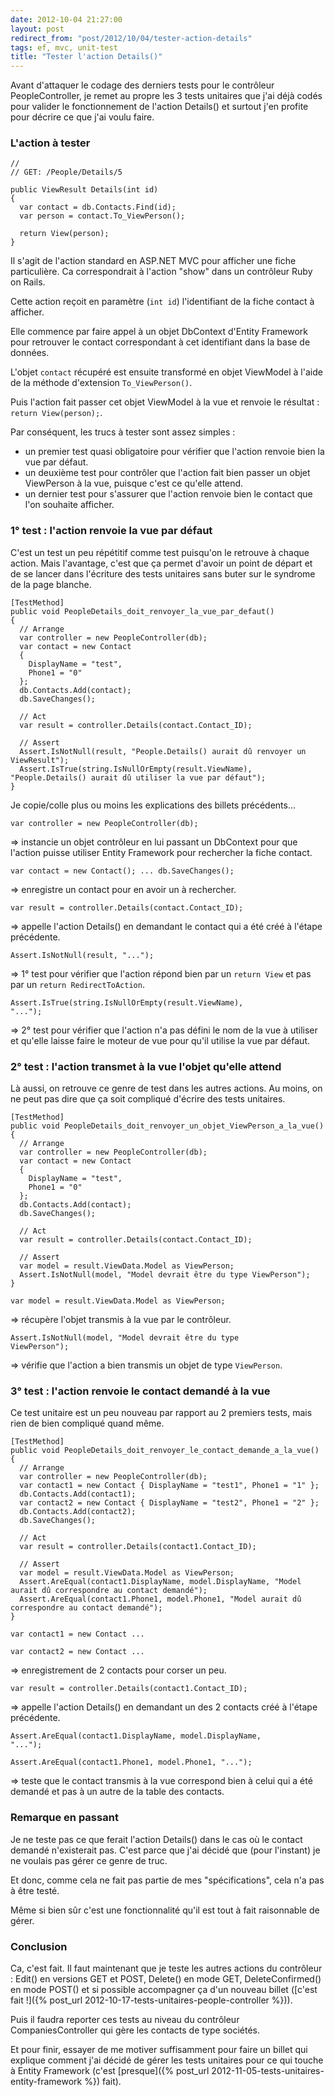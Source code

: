 ```yaml
---
date: 2012-10-04 21:27:00
layout: post
redirect_from: "post/2012/10/04/tester-action-details"
tags: ef, mvc, unit-test
title: "Tester l'action Details()"
---
```


Avant d'attaquer le codage des derniers tests pour le contrôleur
PeopleController, je remet au propre les 3 tests unitaires que j'ai déjà codés
pour valider le fonctionnement de l'action Details() et surtout j'en profite
pour décrire ce que j'ai voulu faire.

### L'action à tester

```
//
// GET: /People/Details/5

public ViewResult Details(int id)
{
  var contact = db.Contacts.Find(id);
  var person = contact.To_ViewPerson();

  return View(person);
}
```

Il s'agit de l'action standard en ASP.NET MVC pour afficher une fiche
particulière. Ca correspondrait à l'action "show" dans un contrôleur Ruby on
Rails.

Cette action reçoit en paramètre (`int id`) l'identifiant de la
fiche contact à afficher.

Elle commence par faire appel à un objet DbContext d'Entity Framework pour
retrouver le contact correspondant à cet identifiant dans la base de
données.

L'objet `contact` récupéré est ensuite transformé en objet
ViewModel à l'aide de la méthode d'extension `To_ViewPerson()`.

Puis l'action fait passer cet objet ViewModel à la vue et renvoie le
résultat : `return View(person);`.

Par conséquent, les trucs à tester sont assez simples :

* un premier test quasi obligatoire pour vérifier que l'action renvoie bien
la vue par défaut.
* un deuxième test pour contrôler que l'action fait bien passer un objet
ViewPerson à la vue, puisque c'est ce qu'elle attend.
* un dernier test pour s'assurer que l'action renvoie bien le contact que
l'on souhaite afficher.

### 1° test : l'action renvoie la vue par défaut

C'est un test un peu répétitif comme test puisqu'on le retrouve à chaque
action. Mais l'avantage, c'est que ça permet d'avoir un point de départ et de
se lancer dans l'écriture des tests unitaires sans buter sur le syndrome de la
page blanche.

```
[TestMethod]
public void PeopleDetails_doit_renvoyer_la_vue_par_defaut()
{
  // Arrange
  var controller = new PeopleController(db);
  var contact = new Contact
  {
    DisplayName = "test",
    Phone1 = "0"
  };
  db.Contacts.Add(contact);
  db.SaveChanges();

  // Act
  var result = controller.Details(contact.Contact_ID);

  // Assert
  Assert.IsNotNull(result, "People.Details() aurait dû renvoyer un ViewResult");
  Assert.IsTrue(string.IsNullOrEmpty(result.ViewName), "People.Details() aurait dû utiliser la vue par défaut");
}
```

Je copie/colle plus ou moins les explications des billets précédents...

```
var controller = new PeopleController(db);
```

=> instancie un objet contrôleur en lui passant un DbContext pour que
l'action puisse utiliser Entity Framework pour rechercher la fiche contact.

```
var contact = new Contact(); ... db.SaveChanges();
```

=> enregistre un contact pour en avoir un à rechercher.

```
var result = controller.Details(contact.Contact_ID);
```

=> appelle l'action Details() en demandant le contact qui a été créé à
l'étape précédente.

```
Assert.IsNotNull(result, "...");
```

=> 1° test pour vérifier que l'action répond bien par un `return
View` et pas par un `return RedirectToAction`.

```
Assert.IsTrue(string.IsNullOrEmpty(result.ViewName),
"...");
```

=> 2° test pour vérifier que l'action n'a pas défini le nom de la vue à
utiliser et qu'elle laisse faire le moteur de vue pour qu'il utilise la vue par
défaut.

### 2° test : l'action transmet à la vue l'objet qu'elle attend

Là aussi, on retrouve ce genre de test dans les autres actions. Au moins, on
ne peut pas dire que ça soit compliqué d'écrire des tests unitaires.

```
[TestMethod]
public void PeopleDetails_doit_renvoyer_un_objet_ViewPerson_a_la_vue()
{
  // Arrange
  var controller = new PeopleController(db);
  var contact = new Contact
  {
    DisplayName = "test",
    Phone1 = "0"
  };
  db.Contacts.Add(contact);
  db.SaveChanges();

  // Act
  var result = controller.Details(contact.Contact_ID);

  // Assert
  var model = result.ViewData.Model as ViewPerson;
  Assert.IsNotNull(model, "Model devrait être du type ViewPerson");
}
```

```
var model = result.ViewData.Model as ViewPerson;
```

=> récupère l'objet transmis à la vue par le contrôleur.

```
Assert.IsNotNull(model, "Model devrait être du type
ViewPerson");
```

=> vérifie que l'action a bien transmis un objet de type
`ViewPerson`.

### 3° test : l'action renvoie le contact demandé à la vue

Ce test unitaire est un peu nouveau par rapport au 2 premiers tests, mais
rien de bien compliqué quand même.

```
[TestMethod]
public void PeopleDetails_doit_renvoyer_le_contact_demande_a_la_vue()
{
  // Arrange
  var controller = new PeopleController(db);
  var contact1 = new Contact { DisplayName = "test1", Phone1 = "1" };
  db.Contacts.Add(contact1);
  var contact2 = new Contact { DisplayName = "test2", Phone1 = "2" };
  db.Contacts.Add(contact2);
  db.SaveChanges();

  // Act
  var result = controller.Details(contact1.Contact_ID);

  // Assert
  var model = result.ViewData.Model as ViewPerson;
  Assert.AreEqual(contact1.DisplayName, model.DisplayName, "Model aurait dû correspondre au contact demandé");
  Assert.AreEqual(contact1.Phone1, model.Phone1, "Model aurait dû correspondre au contact demandé");
}
```

```
var contact1 = new Contact ...
```

```
var contact2 = new Contact ...
```

=> enregistrement de 2 contacts pour corser un peu.

```
var result = controller.Details(contact1.Contact_ID);
```

=> appelle l'action Details() en demandant un des 2 contacts créé à
l'étape précédente.

```
Assert.AreEqual(contact1.DisplayName, model.DisplayName,
"...");
```

```
Assert.AreEqual(contact1.Phone1, model.Phone1, "...");
```

=> teste que le contact transmis à la vue correspond bien à celui qui a
été demandé et pas à un autre de la table des contacts.

### Remarque en passant

Je ne teste pas ce que ferait l'action Details() dans le cas où le contact
demandé n'existerait pas. C'est parce que j'ai décidé que (pour l'instant) je
ne voulais pas gérer ce genre de truc.

Et donc, comme cela ne fait pas partie de mes "spécifications", cela n'a pas
à être testé.

Même si bien sûr c'est une fonctionnalité qu'il est tout à fait raisonnable
de gérer.

### Conclusion

Ca, c'est fait. Il faut maintenant que je teste les autres actions du
contrôleur : Edit() en versions GET et POST, Delete() en mode GET,
DeleteConfirmed() en mode POST() et si possible accompagner ça d'un nouveau
billet ([c'est fait !]({% post_url 2012-10-17-tests-unitaires-people-controller %})).

Puis il faudra reporter ces tests au niveau du contrôleur
CompaniesController qui gère les contacts de type sociétés.

Et pour finir, essayer de me motiver suffisamment pour faire un billet qui
explique comment j'ai décidé de gérer les tests unitaires pour ce qui touche à
Entity Framework (c'est [presque]({% post_url 2012-11-05-tests-unitaires-entity-framework %}) fait).
